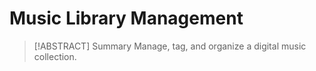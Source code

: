 # Music Library Management

> [!ABSTRACT] Summary
> Manage, tag, and organize a digital music collection.
